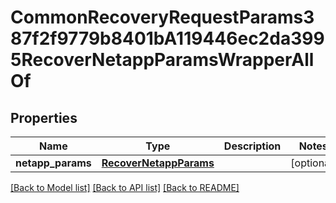 # CommonRecoveryRequestParams387f2f9779b8401bA119446ec2da3995RecoverNetappParamsWrapperAllOf


## Properties
Name | Type | Description | Notes
------------ | ------------- | ------------- | -------------
**netapp_params** | [**RecoverNetappParams**](RecoverNetappParams.md) |  | [optional] 

[[Back to Model list]](../README.md#documentation-for-models) [[Back to API list]](../README.md#documentation-for-api-endpoints) [[Back to README]](../README.md)


